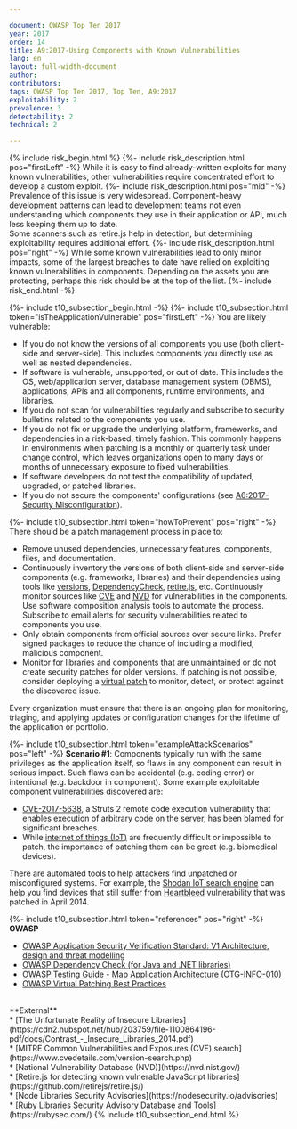 ```yaml
---

document: OWASP Top Ten 2017
year: 2017
order: 14
title: A9:2017-Using Components with Known Vulnerabilities
lang: en
layout: full-width-document
author:
contributors:
tags: OWASP Top Ten 2017, Top Ten, A9:2017
exploitability: 2
prevalence: 3
detectability: 2
technical: 2

---
```


{% include risk_begin.html %}
{%- include risk_description.html pos="firstLeft" -%}
While it is easy to find already-written exploits for many known vulnerabilities, other vulnerabilities require concentrated effort to develop a custom exploit.
{%- include risk_description.html pos="mid" -%}
Prevalence of this issue is very widespread. Component-heavy development patterns can lead to development teams not even understanding which components they use in their application or API, much less keeping them up to date.<br>
Some scanners such as retire.js help in detection, but determining exploitability requires additional effort.
{%- include risk_description.html pos="right" -%}
While some known vulnerabilities lead to only minor impacts, some of the largest breaches to date have relied on exploiting known vulnerabilities in components. Depending on the assets you are protecting, perhaps this risk should be at the top of the list.
{%- include risk_end.html -%}

{%- include t10_subsection_begin.html -%}
{%- include t10_subsection.html token="isTheApplicationVulnerable" pos="firstLeft" -%}
You are likely vulnerable:<br>
* If you do not know the versions of all components you use (both client-side and server-side). This includes components you directly use as well as nested dependencies.<br>
* If software is vulnerable, unsupported, or out of date. This includes the OS, web/application server, database management system (DBMS), applications, APIs and all components, runtime environments, and libraries.<br>
* If you do not scan for vulnerabilities regularly and subscribe to security bulletins related to the components you use.<br>
* If you do not fix or upgrade the underlying platform, frameworks, and dependencies in a risk-based, timely fashion. This commonly happens in environments when patching is a monthly or quarterly task under change control, which leaves organizations open to many days or months of unnecessary exposure to fixed vulnerabilities.<br>
* If software developers do not test the compatibility of updated, upgraded, or patched libraries.<br>
* If you do not secure the components' configurations (see  [A6:2017-Security Misconfiguration](Top_10-2017_A6-Security_Misconfiguration)).

{%- include t10_subsection.html token="howToPrevent" pos="right" -%}
There should be a patch management process in place to:<br>
* Remove unused dependencies, unnecessary features, components, files, and documentation.<br>
* Continuously inventory the versions of both client-side and server-side components (e.g. frameworks, libraries) and their dependencies using tools like [versions](http://www.mojohaus.org/versions-maven-plugin/), [DependencyCheck](/www-project-dependency-check), [retire.js](https://github.com/retirejs/retire.js/), etc. Continuously monitor sources like [CVE](https://cve.mitre.org/) and [NVD](https://nvd.nist.gov/) for vulnerabilities in the components. Use software composition analysis tools to automate the process. Subscribe to email alerts for security vulnerabilities related to components you use.<br>
* Only obtain components from official sources over secure links. Prefer signed packages to reduce the chance of including a modified, malicious component.<br>
* Monitor for libraries and components that are unmaintained or do not create security patches for older versions. If patching is not possible, consider deploying a [virtual patch](/www-community/Virtual_Patching_Best_Practices) to monitor, detect, or protect against the discovered issue.<br>

Every organization must ensure that there is an ongoing plan for monitoring, triaging, and applying updates or configuration changes for the lifetime of the application or portfolio.

{%- include t10_subsection.html token="exampleAttackScenarios" pos="left" -%}
**Scenario #1**: Components typically run with the same privileges as the application itself, so flaws in any component can result in serious impact. Such flaws can be accidental (e.g. coding error) or intentional (e.g. backdoor in component). Some example exploitable component vulnerabilities discovered are:<br>
* [CVE-2017-5638](https://cve.mitre.org/cgi-bin/cvename.cgi?name=CVE-2017-5638), a Struts 2 remote code execution vulnerability that enables execution of arbitrary code on the server, has been blamed for significant breaches.<br>
* While [internet of things (IoT)](https://en.wikipedia.org/wiki/Internet_of_things) are frequently difficult or impossible to patch, the importance of patching them can be great (e.g. biomedical devices).<br>

There are automated tools to help attackers find unpatched or misconfigured systems. For example, the [Shodan IoT search engine](https://www.shodan.io/report/89bnfUyJ) can help you find devices that still suffer from [Heartbleed](https://en.wikipedia.org/wiki/Heartbleed) vulnerability that was patched in April 2014.

{%- include t10_subsection.html token="references" pos="right" -%}
**OWASP**<br>
* [OWASP Application Security Verification Standard: V1 Architecture, design and threat modelling](/www-project-application-security-verification-standard)<br>
* [OWASP Dependency Check (for Java and .NET libraries)](/www-project-dependency-check)<br>
* [OWASP Testing Guide - Map Application Architecture (OTG-INFO-010)](/www-project-testing)<br>
* [OWASP Virtual Patching Best Practices](/www-community/Virtual_Patching_Best_Practices)<br>
<br>
**External**<br>
* [The Unfortunate Reality of Insecure Libraries](https://cdn2.hubspot.net/hub/203759/file-1100864196-pdf/docs/Contrast_-_Insecure_Libraries_2014.pdf)<br>
* [MITRE Common Vulnerabilities and Exposures (CVE) search](https://www.cvedetails.com/version-search.php)<br>
* [National Vulnerability Database (NVD)](https://nvd.nist.gov/)<br>
* [Retire.js for detecting known vulnerable JavaScript libraries](https://github.com/retirejs/retire.js/)<br>
* [Node Libraries Security Advisories](https://nodesecurity.io/advisories)<br>
* [Ruby Libraries Security Advisory Database and Tools](https://rubysec.com/)
{% include t10_subsection_end.html %}